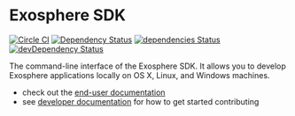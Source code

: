 # Exosphere SDK
[![Circle CI](https://circleci.com/gh/Originate/exosphere-sdk.svg?style=shield&circle-token=fc8148ed828cc81e6ca44920672af8f773106795)](https://circleci.com/gh/Originate/exosphere-sdk) [![Dependency Status](https://david-dm.org/originate/exosphere-sdk.svg)](https://david-dm.org/originate/exosphere-sdk)
[![dependencies Status](https://david-dm.org/Originate/exosphere-sdk/status.svg)](https://david-dm.org/Originate/exosphere-sdk)
[![devDependency Status](https://david-dm.org/originate/exosphere-sdk/dev-status.svg)](https://david-dm.org/originate/exosphere-sdk#info=devDependencies)

The command-line interface of the Exosphere SDK.
It allows you to develop Exosphere applications locally
on OS X, Linux, and Windows machines.

* check out the [end-user documentation](https://github.com/Originate/exosphere-website)
* see [developer documentation](CONTRIBUTING.md) for how to get started contributing
